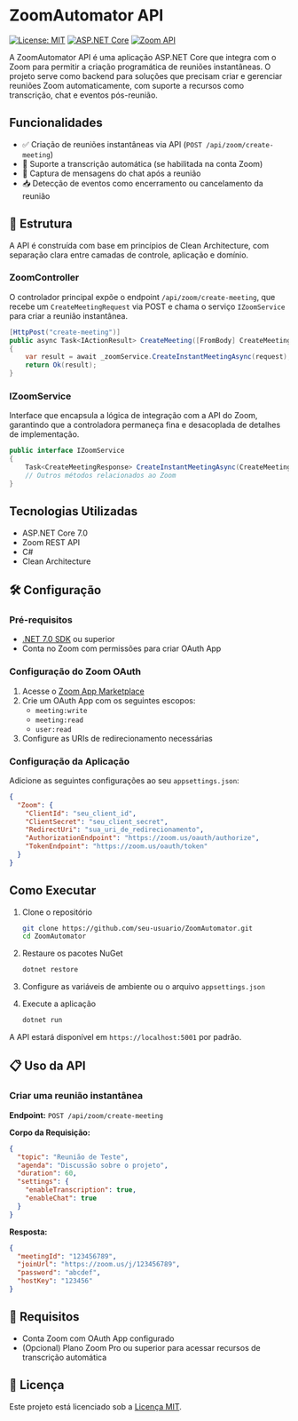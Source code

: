 # ZoomAutomator API

[![License: MIT](https://img.shields.io/badge/License-MIT-yellow.svg)](https://opensource.org/licenses/MIT)
[![ASP.NET Core](https://img.shields.io/badge/ASP.NET%20Core-7.0-blue.svg)](https://dotnet.microsoft.com/download)
[![Zoom API](https://img.shields.io/badge/Zoom-API-2D8CFF.svg)](https://marketplace.zoom.us/docs/api-reference/introduction)

A ZoomAutomator API é uma aplicação ASP.NET Core que integra com o Zoom para permitir a criação programática de reuniões instantâneas. O projeto serve como backend para soluções que precisam criar e gerenciar reuniões Zoom automaticamente, com suporte a recursos como transcrição, chat e eventos pós-reunião.

## Funcionalidades

- ✅ Criação de reuniões instantâneas via API (`POST /api/zoom/create-meeting`)
- 🧠 Suporte a transcrição automática (se habilitada na conta Zoom)
- 💬 Captura de mensagens do chat após a reunião
- 📥 Detecção de eventos como encerramento ou cancelamento da reunião

## 🔧 Estrutura

A API é construída com base em princípios de Clean Architecture, com separação clara entre camadas de controle, aplicação e domínio.

### ZoomController

O controlador principal expõe o endpoint `/api/zoom/create-meeting`, que recebe um `CreateMeetingRequest` via POST e chama o serviço `IZoomService` para criar a reunião instantânea.

```csharp
[HttpPost("create-meeting")]
public async Task<IActionResult> CreateMeeting([FromBody] CreateMeetingRequest request)
{
    var result = await _zoomService.CreateInstantMeetingAsync(request);
    return Ok(result);
}
```

### IZoomService

Interface que encapsula a lógica de integração com a API do Zoom, garantindo que a controladora permaneça fina e desacoplada de detalhes de implementação.

```csharp
public interface IZoomService
{
    Task<CreateMeetingResponse> CreateInstantMeetingAsync(CreateMeetingRequest request);
    // Outros métodos relacionados ao Zoom
}
```

## Tecnologias Utilizadas

- ASP.NET Core 7.0
- Zoom REST API
- C#
- Clean Architecture

## 🛠️ Configuração

### Pré-requisitos

- [.NET 7.0 SDK](https://dotnet.microsoft.com/download) ou superior
- Conta no Zoom com permissões para criar OAuth App

### Configuração do Zoom OAuth

1. Acesse o [Zoom App Marketplace](https://marketplace.zoom.us/)
2. Crie um OAuth App com os seguintes escopos:
   - `meeting:write`
   - `meeting:read`
   - `user:read`
3. Configure as URIs de redirecionamento necessárias

### Configuração da Aplicação

Adicione as seguintes configurações ao seu `appsettings.json`:

```json
{
  "Zoom": {
    "ClientId": "seu_client_id",
    "ClientSecret": "seu_client_secret",
    "RedirectUri": "sua_uri_de_redirecionamento",
    "AuthorizationEndpoint": "https://zoom.us/oauth/authorize",
    "TokenEndpoint": "https://zoom.us/oauth/token"
  }
}
```

## Como Executar

1. Clone o repositório
   ```bash
   git clone https://github.com/seu-usuario/ZoomAutomator.git
   cd ZoomAutomator
   ```

2. Restaure os pacotes NuGet
   ```bash
   dotnet restore
   ```

3. Configure as variáveis de ambiente ou o arquivo `appsettings.json`

4. Execute a aplicação
   ```bash
   dotnet run
   ```

A API estará disponível em `https://localhost:5001` por padrão.

## 📋 Uso da API

### Criar uma reunião instantânea

**Endpoint:** `POST /api/zoom/create-meeting`

**Corpo da Requisição:**
```json
{
  "topic": "Reunião de Teste",
  "agenda": "Discussão sobre o projeto",
  "duration": 60,
  "settings": {
    "enableTranscription": true,
    "enableChat": true
  }
}
```

**Resposta:**
```json
{
  "meetingId": "123456789",
  "joinUrl": "https://zoom.us/j/123456789",
  "password": "abcdef",
  "hostKey": "123456"
}
```

## 🔐 Requisitos

- Conta Zoom com OAuth App configurado
- (Opcional) Plano Zoom Pro ou superior para acessar recursos de transcrição automática

## 📄 Licença

Este projeto está licenciado sob a [Licença MIT](LICENSE).
